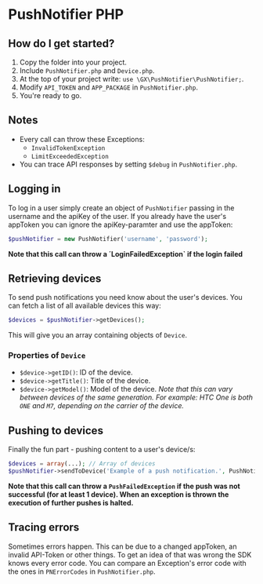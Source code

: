 # PushNotifier PHP

## How do I get started?

1. Copy the folder into your project.
2. Include `PushNotifier.php` and `Device.php`.
3. At the top of your project write: `use \GX\PushNotifier\PushNotifier;`.
4. Modify `API_TOKEN` and `APP_PACKAGE` in `PushNotifier.php`.
5. You're ready to go.

## Notes

- Every call can throw these Exceptions:
	- `InvalidTokenException`
	- `LimitExceededException`
- You can trace API responses by setting `$debug` in `PushNotifier.php`.


## Logging in

To log in a user simply create an object of `PushNotifier` passing in the username and the apiKey of the user. If you already have the user's appToken you can ignore the apiKey-paramter and use the appToken:

```php
$pushNotifier = new PushNotifier('username', 'password');
```

**Note that this call can throw a ´LoginFailedException` if the login failed**

## Retrieving devices

To send push notifications you need know about the user's devices. You can fetch a list of all available devices this way:

```php
$devices = $pushNotifier->getDevices();
```

This will give you an array containing objects of `Device`.

### Properties of `Device`

- `$device->getID()`: ID of the device.
- `$device->getTitle()`: Title of the device.
- `$device->getModel()`: Model of the device. *Note that this can vary between devices of the same generation. For example: HTC One is both `ONE` and `M7`, depending on the carrier of the device.*

## Pushing to devices

Finally the fun part - pushing content to a user's device/s:

```php
$devices = array(...); // Array of devices
$pushNotifier->sendToDevice('Example of a push notification.', PushNotifier::TYPE_MESSAGE, $devices);
```
	
**Note that this call can throw a `PushFailedException` if the push was not successful (for at least 1 device). When an exception is thrown the execution of further pushes is halted.**

## Tracing errors

Sometimes errors happen. This can be due to a changed appToken, an invalid API-Token or other things. To get an idea of that was wrong the SDK knows every error code. You can compare an Exception's error code with the ones in `PNErrorCodes` in `PushNotifier.php`.
